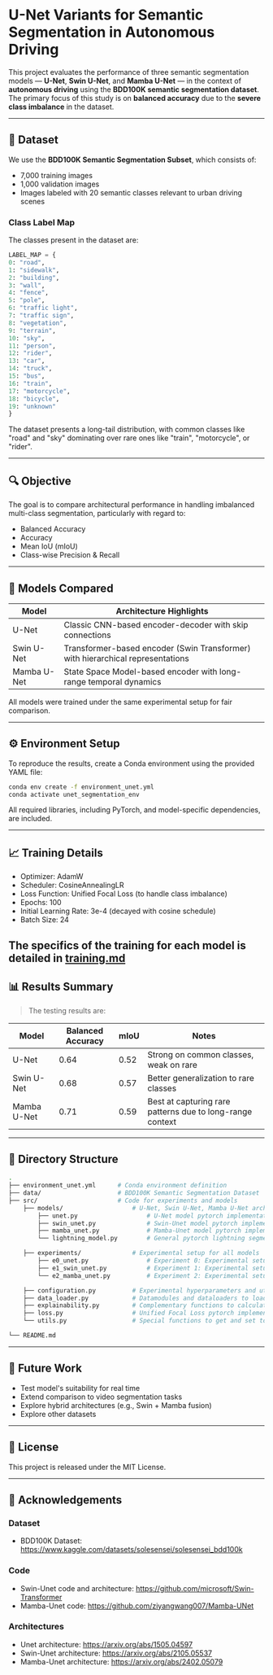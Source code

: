 # U-Net Variants for Semantic Segmentation in Autonomous Driving

This project evaluates the performance of three semantic segmentation models — **U-Net**, **Swin U-Net**, and **Mamba U-Net** — in the context of **autonomous driving** using the **BDD100K semantic segmentation dataset**. The primary focus of this study is on **balanced accuracy** due to the **severe class imbalance** in the dataset.

---

## 🚗 Dataset

We use the **BDD100K Semantic Segmentation Subset**, which consists of:

- 7,000 training images  
- 1,000 validation images  
- Images labeled with 20 semantic classes relevant to urban driving scenes

### Class Label Map

The classes present in the dataset are:

```python
LABEL_MAP = {  
0: "road",  
1: "sidewalk",  
2: "building",  
3: "wall",  
4: "fence",  
5: "pole",  
6: "traffic light",  
7: "traffic sign",  
8: "vegetation",  
9: "terrain",  
10: "sky",  
11: "person",  
12: "rider",  
13: "car",  
14: "truck",  
15: "bus",  
16: "train",  
17: "motorcycle",  
18: "bicycle",  
19: "unknown"  
}
```

The dataset presents a long-tail distribution, with common classes like "road" and "sky" dominating over rare ones like "train", "motorcycle", or "rider".

---

## 🔍 Objective

The goal is to compare architectural performance in handling imbalanced multi-class segmentation, particularly with regard to:

- Balanced Accuracy
- Accuracy
- Mean IoU (mIoU)  
- Class-wise Precision & Recall  

---

## 🧠 Models Compared

| Model        | Architecture Highlights                                 |
|--------------|----------------------------------------------------------|
| U-Net        | Classic CNN-based encoder-decoder with skip connections |
| Swin U-Net   | Transformer-based encoder (Swin Transformer) with hierarchical representations |
| Mamba U-Net  | State Space Model-based encoder with long-range temporal dynamics |

All models were trained under the same experimental setup for fair comparison.

---

## ⚙️ Environment Setup

To reproduce the results, create a Conda environment using the provided YAML file:

```bash
conda env create -f environment_unet.yml  
conda activate unet_segmentation_env
```

All required libraries, including PyTorch, and model-specific dependencies, are included.

---

## 📈 Training Details

- Optimizer: AdamW  
- Scheduler: CosineAnnealingLR  
- Loss Function: Unified Focal Loss (to handle class imbalance)  
- Epochs: 100
- Initial Learning Rate: 3e-4 (decayed with cosine schedule)  
- Batch Size: 24

The specifics of the training for each model is detailed in [training.md](training.md)
---

## 📊 Results Summary

> The testing results are:

| Model        | Balanced Accuracy | mIoU | Notes |
|--------------|-------------------|------|-------|
| U-Net        | 0.64              | 0.52 | Strong on common classes, weak on rare |
| Swin U-Net   | 0.68              | 0.57 | Better generalization to rare classes |
| Mamba U-Net  | 0.71              | 0.59 | Best at capturing rare patterns due to long-range context |

---

## 📁 Directory Structure

```bash
.
├── environment_unet.yml      # Conda environment definition  
├── data/                     # BDD100K Semantic Segmentation Dataset
├── src/                      # Code for experiments and models
    ├── models/                   # U-Net, Swin U-Net, Mamba U-Net architectures
        ├── unet.py                   # U-Net model pytorch implementation
        ├── swin_unet.py              # Swin-Unet model pytorch implementation
        ├── mamba_unet.py             # Mamba-Unet model pytorch implementation
        └── lightning_model.py        # General pytorch lightning segmentation model implementation

    ├── experiments/              # Experimental setup for all models
        ├── e0_unet.py                # Experiment 0: Experimental setup for training and validating Unet
        ├── e1_swin_unet.py           # Experiment 1: Experimental setup for training and validating Swin-Unet
        └── e2_mamba_unet.py          # Experiment 2: Experimental setup for training and validating Mamba-Unet

    ├── configuration.py          # Experimental hyperparameters and utility variables to train the models
    ├── data_loader.py            # Datamodules and dataloaders to load the training and validation data
    ├── explainability.py         # Complementary functions to calculate explicability mechanisms such as Saliency
    ├── loss.py                   # Unified Focal Loss pytorch implementation
    └── utils.py                  # Special functions to get and set torch specifics

└── README.md  
```

---

## 🚀 Future Work

- Test model's suitability for real time
- Extend comparison to video segmentation tasks  
- Explore hybrid architectures (e.g., Swin + Mamba fusion)  
- Explore other datasets

---

## 📜 License

This project is released under the MIT License.

---

## 🤝 Acknowledgements

### Dataset

- BDD100K Dataset: https://www.kaggle.com/datasets/solesensei/solesensei_bdd100k

### Code

- Swin-Unet code and architecture: https://github.com/microsoft/Swin-Transformer  
- Mamba-Unet code: https://github.com/ziyangwang007/Mamba-UNet 

### Architectures

- Unet architecture: https://arxiv.org/abs/1505.04597
- Swin-Unet architecture: https://arxiv.org/abs/2105.05537
- Mamba-Unet architecture: https://arxiv.org/abs/2402.05079

